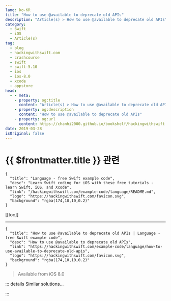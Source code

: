 ```yaml
---
lang: ko-KR
title: "How to use @available to deprecate old APIs"
description: "Article(s) > How to use @available to deprecate old APIs"
category:
  - Swift
  - iOS
  - Article(s)
tag: 
  - blog
  - hackingwithswift.com
  - crashcourse
  - swift
  - swift-5.10
  - ios
  - ios-8.0
  - xcode
  - appstore
head:
  - - meta:
    - property: og:title
      content: "Article(s) > How to use @available to deprecate old APIs"
    - property: og:description
      content: "How to use @available to deprecate old APIs"
    - property: og:url
      content: https://chanhi2000.github.io/bookshelf/hackingwithswift.com/example-code/language/how-to-use-available-to-deprecate-old-apis.html
date: 2019-03-28
isOriginal: false
---
```


# {{ $frontmatter.title }} 관련

```component VPCard
{
  "title": "Language - free Swift example code",
  "desc": "Learn Swift coding for iOS with these free tutorials - learn Swift, iOS, and Xcode",
  "link": "/hackingwithswift.com/example-code/language/README.md",
  "logo": "https://hackingwithswift.com/favicon.svg",
  "background": "rgba(174,10,10,0.2)"
}
```

[[toc]]

---

```component VPCard
{
  "title": "How to use @available to deprecate old APIs | Language - free Swift example code",
  "desc": "How to use @available to deprecate old APIs",
  "link": "https://hackingwithswift.com/example-code/language/how-to-use-available-to-deprecate-old-apis",
  "logo": "https://hackingwithswift.com/favicon.svg",
  "background": "rgba(174,10,10,0.2)"
}
```

> Available from iOS 8.0

<!-- TODO: 작성 -->

<!-- 
<a href="/example-code/language/how-to-use-available-to-check-for-api-availability">Swift availability checking</a> is most commonly used to mark sections of code that should target specific versions of iOS or other platforms. However, it’s also useful when you make Swift APIs for others to use, because you can use it to mark certain calls as deprecated or even obsoleted as needed.

Let’s start with a simple example: if you have a function that used to parse some data, but now you want users to stop calling it. To do that, use `@available` with the `deprecated` flag, passing in the message you want to show:

```swift
@available(*, deprecated, message: "Parse your data by hand instead")
func parseData() { }
```

If you are *renaming* the API - for example the way one usage of `flatMap()` became `compactMap()` in Swift 4.1 - you can pass the new function name to the `renamed` flag like this:

```swift
@available(*, deprecated, renamed: "loadData")
func fetchData() { }
```

This will cause Xcode to generate a fix-it automatically - users can click Fix to have Xcode perform the rename for them.

Deprecated APIs generate warnings but can still be called. If you want to *obsolete* an API - stop it from being called entirely - you should use the `obsoleted` flag instead, specifying the minimum Swift version where it is no longer available:

```swift
@available(swift, obsoleted: 4.1, renamed: "attemptConnection")
func testConnection() { }
```

You can even combine `deprecated` and `obsoleted` together if you want:

```swift
@available(swift, deprecated: 4.0, obsoleted: 5.0, message: "This will be removed in v5.0; please migrate to a different API.")
```

Finally, there’s an `introduced` flag that lets you control when specific API was introduced, like this:

```swift
@available(swift, introduced: 4.2)
func loadUsers() { }
```

Using `@available` in this way lets your APIs behave just like Apple’s own - Xcode will draw red lines through deprecated methods, issue compile warnings and errors, and even automatically generate fix-its as needed.

-->

::: details Similar solutions…

<!--
/example-code/language/how-to-check-whether-a-module-is-available-using-canimport">How to check whether a module is available using canImport() 
/example-code/language/how-to-use-available-to-check-for-api-availability">How to use #available to check for API availability 
/example-code/strings/how-to-display-different-strings-based-on-available-space-using-variantfittingpresentationwidth">How to display different strings based on available space using variantFittingPresentationWidth() 
/quick-start/swiftui/how-to-tell-the-user-that-no-content-is-available">How to tell the user that no content is available 
/quick-start/swiftui/whats-the-difference-between-observedobject-state-and-environmentobject">What’s the difference between @ObservedObject, @State, and @EnvironmentObject?</a>
-->

:::

